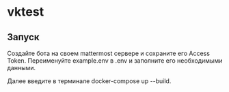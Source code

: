 # vktest

## Запуск
Создайте бота на своем mattermost сервере и сохраните его  Access Token. Переименуйте example.env в .env и заполните его необходимыми данными.

Далее введите в терминале docker-compose up --build.

